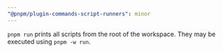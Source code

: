 ```yaml
---
"@pnpm/plugin-commands-script-runners": minor
---
```


`pnpm run` prints all scripts from the root of the workspace. They may be executed using `pnpm -w run`.
